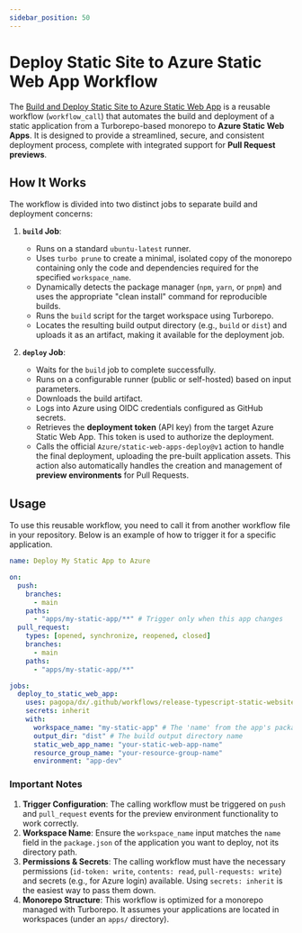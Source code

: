 ```yaml
---
sidebar_position: 50
---
```


# Deploy Static Site to Azure Static Web App Workflow

The
[Build and Deploy Static Site to Azure Static Web App](https://github.com/pagopa/dx/tree/main/.github/workflows/release-typescript-static-website-deploy-v1.yaml)
is a reusable workflow (`workflow_call`) that automates the build and deployment
of a static application from a Turborepo-based monorepo to **Azure Static Web
Apps**. It is designed to provide a streamlined, secure, and consistent
deployment process, complete with integrated support for **Pull Request
previews**.

## How It Works

The workflow is divided into two distinct jobs to separate build and deployment
concerns:

1. **`build` Job**:
   - Runs on a standard `ubuntu-latest` runner.
   - Uses `turbo prune` to create a minimal, isolated copy of the monorepo
     containing only the code and dependencies required for the specified
     `workspace_name`.
   - Dynamically detects the package manager (`npm`, `yarn`, or `pnpm`) and uses
     the appropriate "clean install" command for reproducible builds.
   - Runs the `build` script for the target workspace using Turborepo.
   - Locates the resulting build output directory (e.g., `build` or `dist`) and
     uploads it as an artifact, making it available for the deployment job.

2. **`deploy` Job**:
   - Waits for the `build` job to complete successfully.
   - Runs on a configurable runner (public or self-hosted) based on input
     parameters.
   - Downloads the build artifact.
   - Logs into Azure using OIDC credentials configured as GitHub secrets.
   - Retrieves the **deployment token** (API key) from the target Azure Static
     Web App. This token is used to authorize the deployment.
   - Calls the official `Azure/static-web-apps-deploy@v1` action to handle the
     final deployment, uploading the pre-built application assets. This action
     also automatically handles the creation and management of **preview
     environments** for Pull Requests.

## Usage

To use this reusable workflow, you need to call it from another workflow file in
your repository. Below is an example of how to trigger it for a specific
application.

```yaml
name: Deploy My Static App to Azure

on:
  push:
    branches:
      - main
    paths:
      - "apps/my-static-app/**" # Trigger only when this app changes
  pull_request:
    types: [opened, synchronize, reopened, closed]
    branches:
      - main
    paths:
      - "apps/my-static-app/**"

jobs:
  deploy_to_static_web_app:
    uses: pagopa/dx/.github/workflows/release-typescript-static-website-deploy-v1.yaml@main # Path to the reusable workflow
    secrets: inherit
    with:
      workspace_name: "my-static-app" # The 'name' from the app's package.json
      output_dir: "dist" # The build output directory name
      static_web_app_name: "your-static-web-app-name"
      resource_group_name: "your-resource-group-name"
      environment: "app-dev"
```

### Important Notes

1. **Trigger Configuration**: The calling workflow must be triggered on `push`
   and `pull_request` events for the preview environment functionality to work
   correctly.
2. **Workspace Name**: Ensure the `workspace_name` input matches the `name`
   field in the `package.json` of the application you want to deploy, not its
   directory path.
3. **Permissions & Secrets**: The calling workflow must have the necessary
   permissions (`id-token: write`, `contents: read`, `pull-requests: write`) and
   secrets (e.g., for Azure login) available. Using `secrets: inherit` is the
   easiest way to pass them down.
4. **Monorepo Structure**: This workflow is optimized for a monorepo managed
   with Turborepo. It assumes your applications are located in workspaces (under
   an `apps/` directory).
